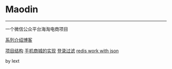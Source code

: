 # Maodin
------
一个微信公众平台海淘电商项目

[系列介绍博客](http://lext-7.github.io/categories/webshop-dev/)

[项目结构](http://lext-7.github.io/2016/03/03/项目结构/)
[手机商城的实现](http://lext-7.github.io/2016/03/03/手机商城的实现/)
[登录过滤](http://lext-7.github.io/2016/03/03/登录过滤/)
[redis work with json](http://lext-7.github.io/2016/03/03/redis-work-with-json/)


by lext
